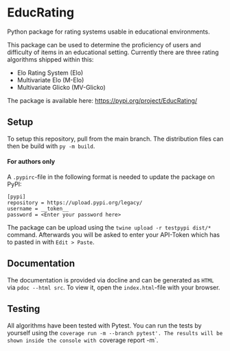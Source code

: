 # EducRating
Python package for rating systems usable in educational environments.

This package can be used to determine the proficiency of users and difficulty of items in an educational setting.
Currently there are three rating algorithms shipped within this:
- Elo Rating System (Elo)
- Multivariate Elo (M-Elo)
- Multivariate Glicko (MV-Glicko)

The package is available here: https://pypi.org/project/EducRating/
## Setup
To setup this repository, pull from the main branch.
The distribution files can then be build with `py -m build`.
#### For authors only
A `.pypirc`-file in the following format is needed to update the package on PyPI:
```
[pypi]
repository = https://upload.pypi.org/legacy/
username = __token__
password = <Enter your password here>
```
The package can be upload using the `twine upload -r testpypi dist/*` command.
Afterwards you will be asked to enter your API-Token which has to pasted in with `Edit > Paste`.
## Documentation
The documentation is provided via docline and can be generated as `HTML` via `pdoc --html src`.
To view it, open the `index.html`-file with your browser.
## Testing
All algorithms have been tested with Pytest.
You can run the tests by yourself using the `coverage run -m --branch pytest'.
The results will be shown inside the console with `coverage report -m`. 
